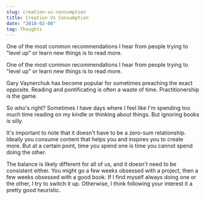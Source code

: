 ```yaml
---
slug: creation-vs-consumption
title: Creation Vs Consumption
date: "2018-02-08"
tag: Thoughts
---
```


One of the most common recommendations I hear from people trying to "level up" or learn new things is to read more.

<!-- more -->

One of the most common recommendations I hear from people trying to "level up" or learn new things is to read more.

Gary Vaynerchuk has become popular for sometimes preaching the exact opposite. Reading and pontificating is often a waste of time. Practitionership is the game.

So who's right? Sometimes I have days where I feel like I'm spending too much time reading on my kindle or thinking about things. But ignoring books is silly.

It's important to note that it doesn't have to be a zero-sum relationship. Ideally you consume content that helps you and inspires you to create more. But at a certain point, time you spend one is time you cannot spend doing the other.

The balance is likely different for all of us, and it doesn't need to be consistent either. You might go a few weeks obsessed with a project, then a few weeks obsessed with a good book. If I find myself always doing one or the other, I try to switch it up. Otherwise, I think following your interest it a pretty good heuristic.
